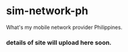 # sim-network-ph
What's my mobile network provider Philippines.

### details of site will upload here soon.
